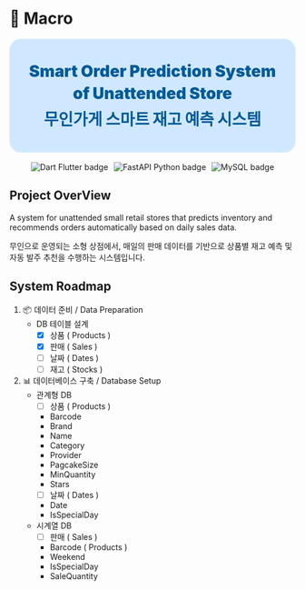 # 🏪 Macro
<div align="center">
    <!-- Banner -->
    <div style="
      width: 100%;
      height: 200px;
      background-color: #d0e8ff;
      border-radius: 20px;
      display: flex;
      flex-direction: column;
      align-items: center;
      justify-content: center;
      font-size: 28px;
      font-weight: 900;
      color: #005b99;
      line-height: 1.4;
      text-align: center;
    ">
      <div>Smart Order Prediction System</div>
      <div>of Unattended Store</div>
      <div style="margin-top: 6px;">무인가게 스마트 재고 예측 시스템</div>
    </div>
    <br>
    <!-- Badges -->
    <div style="
      display: flex;
      gap: 10px;
      justify-content: center;
      flex-wrap: wrap;
    ">
      <img src="https://img.shields.io/badge/Dart-Flutter-blue" alt="Dart Flutter badge">
      <img src="https://img.shields.io/badge/FastAPI-Python-green" alt="FastAPI Python badge">
      <img src="https://img.shields.io/badge/MySQL-Database-orange" alt="MySQL badge">
    </div>
</div>



## Project OverView
A system for unattended small retail stores that predicts inventory and recommends orders automatically based on daily sales data.

무인으로 운영되는 소형 상점에서, 매일의 판매 데이터를 기반으로 상품별 재고 예측 및 자동 발주 추천을 수행하는 시스템입니다.

## System Roadmap
1. 📦 데이터 준비 / Data Preparation
    - DB 테이블 설계
      - [x] 상품 ( Products )
      - [x] 판매 ( Sales )
      - [ ] 날짜 ( Dates )
      - [ ] 재고 ( Stocks )

2. 📊 데이터베이스 구축 / Database Setup
    - 관계형 DB
      - [ ] 상품 ( Products )
      - Barcode
      - Brand
      - Name
      - Category
      - Provider
      - PagcakeSize
      - MinQuantity
      - Stars
      - [ ] 날짜 ( Dates )
      - Date
      - IsSpecialDay
    - 시계열 DB
      - [ ] 판매 ( Sales )
      * Barcode ( Products )
      * Weekend
      * IsSpecialDay
      * SaleQuantity
